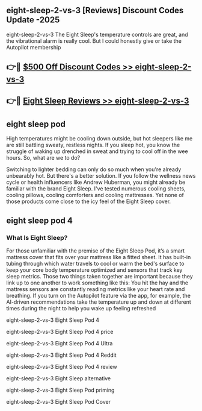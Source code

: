 ## eight-sleep-2-vs-3 [Reviews​] Discount Codes Update -2025

eight-sleep-2-vs-3 The Eight Sleep's temperature controls are great, and the vibrational alarm is really cool. But I could honestly give or take the Autopilot membership

## 👉🔴 [$500 Off Discount Codes >> eight-sleep-2-vs-3](http://download.freeplayer.one?title=eight-sleep-2-vs-3&ref=18-ES)

## 👉🔴 [Eight Sleep Reviews >> eight-sleep-2-vs-3](http://download.freeplayer.one?title=eight-sleep-2-vs-3&ref=18-ES)

## eight sleep pod

High temperatures might be cooling down outside, but hot sleepers like me are still battling sweaty, restless nights. If you sleep hot, you know the struggle of waking up drenched in sweat and trying to cool off in the wee hours. So, what are we to do?

Switching to lighter bedding can only do so much when you're already unbearably hot. But there's a better solution. If you follow the wellness news cycle or health influencers like Andrew Huberman, you might already be familiar with the brand Eight Sleep. I've tested numerous cooling sheets, cooling pillows, cooling comforters and cooling mattresses. Yet none of those products come close to the icy feel of the Eight Sleep cover.

## eight sleep pod 4

### What Is Eight Sleep?

For those unfamiliar with the premise of the Eight Sleep Pod, it’s a smart mattress cover that fits over your mattress like a fitted sheet. It has built-in tubing through which water travels to cool or warm the bed's surface to keep your core body temperature optimized and sensors that track key sleep metrics. Those two things taken together are important because they link up to one another to work something like this: You hit the hay and the mattress sensors are constantly reading metrics like your heart rate and breathing. If you turn on the Autopilot feature via the app, for example, the AI-driven recommendations take the temperature up and down at different times during the night to help you wake up feeling refreshed

eight-sleep-2-vs-3 Eight Sleep Pod 4

eight-sleep-2-vs-3 Eight Sleep Pod 4 price

eight-sleep-2-vs-3 Eight Sleep Pod 4 Ultra

eight-sleep-2-vs-3 Eight Sleep Pod 4 Reddit

eight-sleep-2-vs-3 Eight Sleep Pod 4 review

eight-sleep-2-vs-3 Eight Sleep alternative

eight-sleep-2-vs-3 Eight Sleep Pod priming

eight-sleep-2-vs-3 Eight Sleep Pod Cover